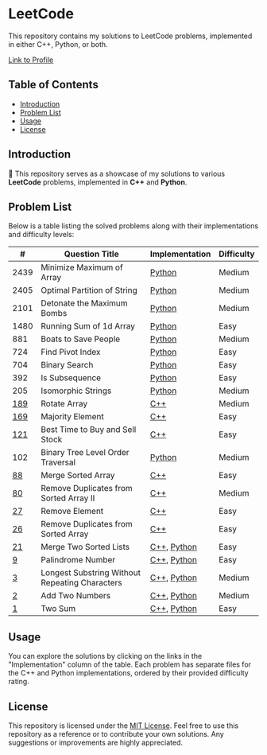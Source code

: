 # LeetCode

This repository contains my solutions to LeetCode problems, implemented in either C++, Python, or
both.

[Link to Profile](https://leetcode.com/Lunagaron/)

## Table of Contents

- [Introduction](#introduction)
- [Problem List](#problem-list)
- [Usage](#usage)
- [License](#license)

## Introduction

🚀 This repository serves as a showcase of my solutions to various **LeetCode** problems, implemented in
**C++** and **Python**.

## Problem List

Below is a table listing the solved problems along with their implementations and difficulty levels:

| #                                                                                                                         | Question Title                                 | Implementation                                                                 | Difficulty |
|---------------------------------------------------------------------------------------------------------------------------|------------------------------------------------|--------------------------------------------------------------------------------|------------|
| 2439                                                                                                                      | Minimize Maximum of Array                      | [Python](./Medium/MinimizeMaxofArray.py)                                       | Medium     |
| 2405                                                                                                                      | Optimal Partition of String                    | [Python](./Medium/OptimalPartitionofStrings.py)                                | Medium     |
| 2101                                                                                                                      | Detonate the Maximum Bombs                     | [Python](./Medium/DetonateMaxBombs.py)                                         | Medium     |
| 1480                                                                                                                      | Running Sum of 1d Array                        | [Python](./Easy/RunningSumofOneDArray.py)                                      | Easy       |
| 881                                                                                                                       | Boats to Save People                           | [Python](./Medium/BoatstoSavePeople.py)                                        | Medium     |
| 724                                                                                                                       | Find Pivot Index                               | [Python](./Easy/FindPivotIndex.py)                                             | Easy       |
| 704                                                                                                                       | Binary Search                                  | [Python](./Easy/BinarySearch.py)                                               | Easy       |
| 392                                                                                                                       | Is Subsequence                                 | [Python](./Easy/IsSubsequence.py)                                              | Easy       |
| 205                                                                                                                       | Isomorphic Strings                             | [Python](./Easy/IsomorphicStrings.py)                                          | Medium     |
| [189](https://leetcode.com/problems/rotate-array/?envType=study-plan-v2&envId=top-interview-150)                          | Rotate Array                                   | [C++](./Medium/RotateArray.cpp)                                                | Medium     |
| [169](https://leetcode.com/problems/majority-element/?envType=study-plan-v2&envId=top-interview-150)                      | Majority Element                               | [C++](./Easy/MajorityElement.cpp)                                              | Easy       |
| [121](https://leetcode.com/problems/best-time-to-buy-and-sell-stock/?envType=study-plan-v2&envId=top-interview-150)       | Best Time to Buy and Sell Stock                | [C++](./Easy/BestTimeToBuyAndSellStocks.cpp)                                   | Easy       |
| 102                                                                                                                       | Binary Tree Level Order Traversal              | [Python](./Medium/BinaryTreeLevelOrderTraversal.py)                            | Medium     |
| [88](https://leetcode.com/problems/merge-sorted-array/?envType=study-plan-v2&envId=top-interview-150)                     | Merge Sorted Array                             | [C++](./Easy/MergeSortedArray.cpp)                                             | Easy       |
| [80](https://leetcode.com/problems/remove-duplicates-from-sorted-array-ii/?envType=study-plan-v2&envId=top-interview-150) | Remove Duplicates from Sorted Array II         | [C++](./Medium/RemoveDuplicatesFromSortedArrayII.cpp)                          | Medium     |
| [27](https://leetcode.com/problems/remove-element/?envType=study-plan-v2&envId=top-interview-150)                         | Remove Element                                 | [C++](./Easy/RemoveElement.cpp)                                                | Easy       |
| [26](https://leetcode.com/problems/remove-duplicates-from-sorted-array/?envType=study-plan-v2&envId=top-interview-150)    | Remove Duplicates from Sorted Array            | [C++](./Easy/RemoveDuplicatesFromSortedArray.cpp)                              | Easy       |
| [21](https://leetcode.com/problems/merge-two-sorted-lists/)                                                               | Merge Two Sorted Lists                         | [C++](./Easy/MergeTwoSortedLists.cpp), [Python](./Easy/MergeTwoSortedLists.py) | Easy       |
| [9](https://leetcode.com/problems/palindrome-number/)                                                                     | Palindrome Number                              | [C++](./Easy/Palindrome.cpp), [Python](./Easy/Palindrome.py)                   | Easy       |
| [3](https://leetcode.com/problems/longest-substring-without-repeating-characters/)                                        | Longest Substring Without Repeating Characters | [C++](./Medium/LongestSubstring.cpp), [Python](./Medium/LongestSubstring.py)   | Medium     |
| [2](https://leetcode.com/problems/add-two-numbers/)                                                                       | Add Two Numbers                                | [C++](./Medium/AddTwoNumbers.cpp), [Python](./Medium/AddTwoNumbers.py)         | Medium     |
| [1](https://leetcode.com/problems/two-sum/)                                                                               | Two Sum                                        | [C++](./Easy/TwoSum.cpp), [Python](./Easy/TwoSum.py)                           | Easy       |

## Usage

You can explore the solutions by clicking on the links in the "Implementation" column of the table. Each problem has
separate files for the C++ and Python implementations, ordered by their provided difficulty rating.

## License

This repository is licensed under the [MIT License](LICENSE). Feel free to use this repository as a reference or to
contribute your own solutions. Any suggestions or improvements are highly appreciated.
